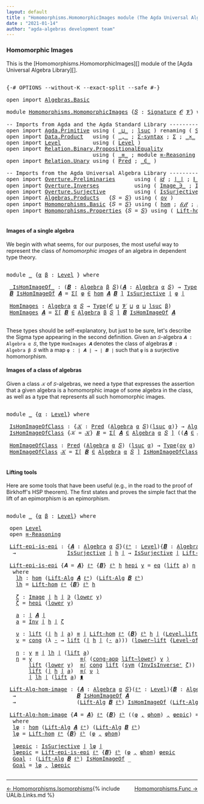 ```yaml
---
layout: default
title : "Homomorphisms.HomomorphicImages module (The Agda Universal Algebra Library)"
date : "2021-01-14"
author: "agda-algebras development team"
---
```


### <a id="homomorphic-images">Homomorphic Images</a>

This is the [Homomorphisms.HomomorphicImages][] module of the [Agda Universal Algebra Library][].

<pre class="Agda">

<a id="341" class="Symbol">{-#</a> <a id="345" class="Keyword">OPTIONS</a> <a id="353" class="Pragma">--without-K</a> <a id="365" class="Pragma">--exact-split</a> <a id="379" class="Pragma">--safe</a> <a id="386" class="Symbol">#-}</a>

<a id="391" class="Keyword">open</a> <a id="396" class="Keyword">import</a> <a id="403" href="Algebras.Basic.html" class="Module">Algebras.Basic</a>

<a id="419" class="Keyword">module</a> <a id="426" href="Homomorphisms.HomomorphicImages.html" class="Module">Homomorphisms.HomomorphicImages</a> <a id="458" class="Symbol">{</a><a id="459" href="Homomorphisms.HomomorphicImages.html#459" class="Bound">𝑆</a> <a id="461" class="Symbol">:</a> <a id="463" href="Algebras.Basic.html#3858" class="Function">Signature</a> <a id="473" href="Algebras.Basic.html#1130" class="Generalizable">𝓞</a> <a id="475" href="Algebras.Basic.html#1132" class="Generalizable">𝓥</a><a id="476" class="Symbol">}</a> <a id="478" class="Keyword">where</a>

<a id="485" class="Comment">-- Imports from Agda and the Agda Standard Library ------------------------------------------</a>
<a id="579" class="Keyword">open</a> <a id="584" class="Keyword">import</a> <a id="591" href="Agda.Primitive.html" class="Module">Agda.Primitive</a> <a id="606" class="Keyword">using</a> <a id="612" class="Symbol">(</a> <a id="614" href="Agda.Primitive.html#810" class="Primitive Operator">_⊔_</a> <a id="618" class="Symbol">;</a> <a id="620" href="Agda.Primitive.html#780" class="Primitive">lsuc</a> <a id="625" class="Symbol">)</a> <a id="627" class="Keyword">renaming</a> <a id="636" class="Symbol">(</a> <a id="638" href="Agda.Primitive.html#326" class="Primitive">Set</a> <a id="642" class="Symbol">to</a> <a id="645" class="Primitive">Type</a> <a id="650" class="Symbol">)</a>
<a id="652" class="Keyword">open</a> <a id="657" class="Keyword">import</a> <a id="664" href="Data.Product.html" class="Module">Data.Product</a>   <a id="679" class="Keyword">using</a> <a id="685" class="Symbol">(</a> <a id="687" href="Agda.Builtin.Sigma.html#236" class="InductiveConstructor Operator">_,_</a> <a id="691" class="Symbol">;</a> <a id="693" href="Data.Product.html#916" class="Function">Σ-syntax</a> <a id="702" class="Symbol">;</a> <a id="704" href="Agda.Builtin.Sigma.html#166" class="Record">Σ</a> <a id="706" class="Symbol">;</a> <a id="708" href="Data.Product.html#1167" class="Function Operator">_×_</a> <a id="712" class="Symbol">)</a>
<a id="714" class="Keyword">open</a> <a id="719" class="Keyword">import</a> <a id="726" href="Level.html" class="Module">Level</a>          <a id="741" class="Keyword">using</a> <a id="747" class="Symbol">(</a> <a id="749" href="Agda.Primitive.html#597" class="Postulate">Level</a> <a id="755" class="Symbol">)</a>
<a id="757" class="Keyword">open</a> <a id="762" class="Keyword">import</a> <a id="769" href="Relation.Binary.PropositionalEquality.html" class="Module">Relation.Binary.PropositionalEquality</a>
                           <a id="834" class="Keyword">using</a> <a id="840" class="Symbol">(</a> <a id="842" href="Agda.Builtin.Equality.html#151" class="Datatype Operator">_≡_</a> <a id="846" class="Symbol">;</a> <a id="848" class="Keyword">module</a> <a id="855" href="Relation.Binary.PropositionalEquality.Core.html#2708" class="Module">≡-Reasoning</a> <a id="867" class="Symbol">;</a> <a id="869" href="Relation.Binary.PropositionalEquality.Core.html#1130" class="Function">cong</a> <a id="874" class="Symbol">;</a> <a id="876" href="Relation.Binary.PropositionalEquality.Core.html#1461" class="Function">cong-app</a> <a id="885" class="Symbol">;</a> <a id="887" href="Relation.Binary.PropositionalEquality.Core.html#1684" class="Function">sym</a> <a id="891" class="Symbol">)</a>
<a id="893" class="Keyword">open</a> <a id="898" class="Keyword">import</a> <a id="905" href="Relation.Unary.html" class="Module">Relation.Unary</a> <a id="920" class="Keyword">using</a> <a id="926" class="Symbol">(</a> <a id="928" href="Relation.Unary.html#1101" class="Function">Pred</a> <a id="933" class="Symbol">;</a> <a id="935" href="Relation.Unary.html#1523" class="Function Operator">_∈_</a> <a id="939" class="Symbol">)</a>

<a id="942" class="Comment">-- Imports from the Agda Universal Algebra Library ------------------------------------------</a>
<a id="1036" class="Keyword">open</a> <a id="1041" class="Keyword">import</a> <a id="1048" href="Overture.Preliminaries.html" class="Module">Overture.Preliminaries</a>      <a id="1076" class="Keyword">using</a> <a id="1082" class="Symbol">(</a> <a id="1084" href="Overture.Preliminaries.html#5483" class="Function">𝑖𝑑</a> <a id="1087" class="Symbol">;</a> <a id="1089" href="Overture.Preliminaries.html#4383" class="Function Operator">∣_∣</a> <a id="1093" class="Symbol">;</a> <a id="1095" href="Overture.Preliminaries.html#4421" class="Function Operator">∥_∥</a> <a id="1099" class="Symbol">;</a> <a id="1101" href="Overture.Preliminaries.html#9074" class="Function">lower∼lift</a> <a id="1112" class="Symbol">;</a> <a id="1114" href="Overture.Preliminaries.html#8998" class="Function">lift∼lower</a> <a id="1125" class="Symbol">)</a>
<a id="1127" class="Keyword">open</a> <a id="1132" class="Keyword">import</a> <a id="1139" href="Overture.Inverses.html" class="Module">Overture.Inverses</a>           <a id="1167" class="Keyword">using</a> <a id="1173" class="Symbol">(</a> <a id="1175" href="Overture.Inverses.html#1077" class="Datatype Operator">Image_∋_</a> <a id="1184" class="Symbol">;</a> <a id="1186" href="Overture.Inverses.html#2190" class="Function">Inv</a> <a id="1190" class="Symbol">;</a> <a id="1192" href="Overture.Inverses.html#2437" class="Function">InvIsInverseʳ</a> <a id="1206" class="Symbol">;</a> <a id="1208" href="Overture.Inverses.html#1125" class="InductiveConstructor">eq</a> <a id="1211" class="Symbol">)</a>
<a id="1213" class="Keyword">open</a> <a id="1218" class="Keyword">import</a> <a id="1225" href="Overture.Surjective.html" class="Module">Overture.Surjective</a>         <a id="1253" class="Keyword">using</a> <a id="1259" class="Symbol">(</a> <a id="1261" href="Overture.Surjective.html#1391" class="Function">IsSurjective</a> <a id="1274" class="Symbol">)</a>
<a id="1276" class="Keyword">open</a> <a id="1281" class="Keyword">import</a> <a id="1288" href="Algebras.Products.html" class="Module">Algebras.Products</a>   <a id="1308" class="Symbol">{</a><a id="1309" class="Argument">𝑆</a> <a id="1311" class="Symbol">=</a> <a id="1313" href="Homomorphisms.HomomorphicImages.html#459" class="Bound">𝑆</a><a id="1314" class="Symbol">}</a> <a id="1316" class="Keyword">using</a> <a id="1322" class="Symbol">(</a> <a id="1324" href="Algebras.Products.html#3135" class="Function">ov</a> <a id="1327" class="Symbol">)</a>
<a id="1329" class="Keyword">open</a> <a id="1334" class="Keyword">import</a> <a id="1341" href="Homomorphisms.Basic.html" class="Module">Homomorphisms.Basic</a> <a id="1361" class="Symbol">{</a><a id="1362" class="Argument">𝑆</a> <a id="1364" class="Symbol">=</a> <a id="1366" href="Homomorphisms.HomomorphicImages.html#459" class="Bound">𝑆</a><a id="1367" class="Symbol">}</a> <a id="1369" class="Keyword">using</a> <a id="1375" class="Symbol">(</a> <a id="1377" href="Homomorphisms.Basic.html#2647" class="Function">hom</a> <a id="1381" class="Symbol">;</a> <a id="1383" href="Homomorphisms.Basic.html#3362" class="Function">𝓁𝒾𝒻𝓉</a> <a id="1388" class="Symbol">;</a> <a id="1390" href="Homomorphisms.Basic.html#3451" class="Function">𝓁ℴ𝓌ℯ𝓇</a> <a id="1396" class="Symbol">)</a>
<a id="1398" class="Keyword">open</a> <a id="1403" class="Keyword">import</a> <a id="1410" href="Homomorphisms.Properties.html" class="Module">Homomorphisms.Properties</a> <a id="1435" class="Symbol">{</a><a id="1436" class="Argument">𝑆</a> <a id="1438" class="Symbol">=</a> <a id="1440" href="Homomorphisms.HomomorphicImages.html#459" class="Bound">𝑆</a><a id="1441" class="Symbol">}</a> <a id="1443" class="Keyword">using</a> <a id="1449" class="Symbol">(</a> <a id="1451" href="Homomorphisms.Properties.html#2026" class="Function">Lift-hom</a> <a id="1460" class="Symbol">)</a>

</pre>


#### <a id="images-of-a-single-algebra">Images of a single algebra</a>

We begin with what seems, for our purposes, the most useful way to represent the class of *homomorphic images* of an algebra in dependent type theory.

<pre class="Agda">

<a id="1714" class="Keyword">module</a> <a id="1721" href="Homomorphisms.HomomorphicImages.html#1721" class="Module">_</a> <a id="1723" class="Symbol">{</a><a id="1724" href="Homomorphisms.HomomorphicImages.html#1724" class="Bound">α</a> <a id="1726" href="Homomorphisms.HomomorphicImages.html#1726" class="Bound">β</a> <a id="1728" class="Symbol">:</a> <a id="1730" href="Agda.Primitive.html#597" class="Postulate">Level</a> <a id="1736" class="Symbol">}</a> <a id="1738" class="Keyword">where</a>

 <a id="1746" href="Homomorphisms.HomomorphicImages.html#1746" class="Function Operator">_IsHomImageOf_</a> <a id="1761" class="Symbol">:</a> <a id="1763" class="Symbol">(</a><a id="1764" href="Homomorphisms.HomomorphicImages.html#1764" class="Bound">𝑩</a> <a id="1766" class="Symbol">:</a> <a id="1768" href="Algebras.Basic.html#6222" class="Function">Algebra</a> <a id="1776" href="Homomorphisms.HomomorphicImages.html#1726" class="Bound">β</a> <a id="1778" href="Homomorphisms.HomomorphicImages.html#459" class="Bound">𝑆</a><a id="1779" class="Symbol">)(</a><a id="1781" href="Homomorphisms.HomomorphicImages.html#1781" class="Bound">𝑨</a> <a id="1783" class="Symbol">:</a> <a id="1785" href="Algebras.Basic.html#6222" class="Function">Algebra</a> <a id="1793" href="Homomorphisms.HomomorphicImages.html#1724" class="Bound">α</a> <a id="1795" href="Homomorphisms.HomomorphicImages.html#459" class="Bound">𝑆</a><a id="1796" class="Symbol">)</a> <a id="1798" class="Symbol">→</a> <a id="1800" href="Homomorphisms.HomomorphicImages.html#645" class="Primitive">Type</a> <a id="1805" class="Symbol">_</a>
 <a id="1808" href="Homomorphisms.HomomorphicImages.html#1808" class="Bound">𝑩</a> <a id="1810" href="Homomorphisms.HomomorphicImages.html#1746" class="Function Operator">IsHomImageOf</a> <a id="1823" href="Homomorphisms.HomomorphicImages.html#1823" class="Bound">𝑨</a> <a id="1825" class="Symbol">=</a> <a id="1827" href="Data.Product.html#916" class="Function">Σ[</a> <a id="1830" href="Homomorphisms.HomomorphicImages.html#1830" class="Bound">φ</a> <a id="1832" href="Data.Product.html#916" class="Function">∈</a> <a id="1834" href="Homomorphisms.Basic.html#2647" class="Function">hom</a> <a id="1838" href="Homomorphisms.HomomorphicImages.html#1823" class="Bound">𝑨</a> <a id="1840" href="Homomorphisms.HomomorphicImages.html#1808" class="Bound">𝑩</a> <a id="1842" href="Data.Product.html#916" class="Function">]</a> <a id="1844" href="Overture.Surjective.html#1391" class="Function">IsSurjective</a> <a id="1857" href="Overture.Preliminaries.html#4383" class="Function Operator">∣</a> <a id="1859" href="Homomorphisms.HomomorphicImages.html#1830" class="Bound">φ</a> <a id="1861" href="Overture.Preliminaries.html#4383" class="Function Operator">∣</a>

 <a id="1865" href="Homomorphisms.HomomorphicImages.html#1865" class="Function">HomImages</a> <a id="1875" class="Symbol">:</a> <a id="1877" href="Algebras.Basic.html#6222" class="Function">Algebra</a> <a id="1885" href="Homomorphisms.HomomorphicImages.html#1724" class="Bound">α</a> <a id="1887" href="Homomorphisms.HomomorphicImages.html#459" class="Bound">𝑆</a> <a id="1889" class="Symbol">→</a> <a id="1891" href="Homomorphisms.HomomorphicImages.html#645" class="Primitive">Type</a><a id="1895" class="Symbol">(</a><a id="1896" href="Homomorphisms.HomomorphicImages.html#473" class="Bound">𝓞</a> <a id="1898" href="Agda.Primitive.html#810" class="Primitive Operator">⊔</a> <a id="1900" href="Homomorphisms.HomomorphicImages.html#475" class="Bound">𝓥</a> <a id="1902" href="Agda.Primitive.html#810" class="Primitive Operator">⊔</a> <a id="1904" href="Homomorphisms.HomomorphicImages.html#1724" class="Bound">α</a> <a id="1906" href="Agda.Primitive.html#810" class="Primitive Operator">⊔</a> <a id="1908" href="Agda.Primitive.html#780" class="Primitive">lsuc</a> <a id="1913" href="Homomorphisms.HomomorphicImages.html#1726" class="Bound">β</a><a id="1914" class="Symbol">)</a>
 <a id="1917" href="Homomorphisms.HomomorphicImages.html#1865" class="Function">HomImages</a> <a id="1927" href="Homomorphisms.HomomorphicImages.html#1927" class="Bound">𝑨</a> <a id="1929" class="Symbol">=</a> <a id="1931" href="Data.Product.html#916" class="Function">Σ[</a> <a id="1934" href="Homomorphisms.HomomorphicImages.html#1934" class="Bound">𝑩</a> <a id="1936" href="Data.Product.html#916" class="Function">∈</a> <a id="1938" href="Algebras.Basic.html#6222" class="Function">Algebra</a> <a id="1946" href="Homomorphisms.HomomorphicImages.html#1726" class="Bound">β</a> <a id="1948" href="Homomorphisms.HomomorphicImages.html#459" class="Bound">𝑆</a> <a id="1950" href="Data.Product.html#916" class="Function">]</a> <a id="1952" href="Homomorphisms.HomomorphicImages.html#1934" class="Bound">𝑩</a> <a id="1954" href="Homomorphisms.HomomorphicImages.html#1746" class="Function Operator">IsHomImageOf</a> <a id="1967" href="Homomorphisms.HomomorphicImages.html#1927" class="Bound">𝑨</a>

</pre>

These types should be self-explanatory, but just to be sure, let's describe the Sigma type appearing in the second definition. Given an `𝑆`-algebra `𝑨 : Algebra α 𝑆`, the type `HomImages 𝑨` denotes the class of algebras `𝑩 : Algebra β 𝑆` with a map `φ : ∣ 𝑨 ∣ → ∣ 𝑩 ∣` such that `φ` is a surjective homomorphism.


#### <a id="images-of-a-class-of-algebras">Images of a class of algebras</a>

Given a class `𝒦` of `𝑆`-algebras, we need a type that expresses the assertion that a given algebra is a homomorphic image of some algebra in the class, as well as a type that represents all such homomorphic images.

<pre class="Agda">

<a id="2606" class="Keyword">module</a> <a id="2613" href="Homomorphisms.HomomorphicImages.html#2613" class="Module">_</a> <a id="2615" class="Symbol">{</a><a id="2616" href="Homomorphisms.HomomorphicImages.html#2616" class="Bound">α</a> <a id="2618" class="Symbol">:</a> <a id="2620" href="Agda.Primitive.html#597" class="Postulate">Level</a><a id="2625" class="Symbol">}</a> <a id="2627" class="Keyword">where</a>

 <a id="2635" href="Homomorphisms.HomomorphicImages.html#2635" class="Function">IsHomImageOfClass</a> <a id="2653" class="Symbol">:</a> <a id="2655" class="Symbol">{</a><a id="2656" href="Homomorphisms.HomomorphicImages.html#2656" class="Bound">𝒦</a> <a id="2658" class="Symbol">:</a> <a id="2660" href="Relation.Unary.html#1101" class="Function">Pred</a> <a id="2665" class="Symbol">(</a><a id="2666" href="Algebras.Basic.html#6222" class="Function">Algebra</a> <a id="2674" href="Homomorphisms.HomomorphicImages.html#2616" class="Bound">α</a> <a id="2676" href="Homomorphisms.HomomorphicImages.html#459" class="Bound">𝑆</a><a id="2677" class="Symbol">)(</a><a id="2679" href="Agda.Primitive.html#780" class="Primitive">lsuc</a> <a id="2684" href="Homomorphisms.HomomorphicImages.html#2616" class="Bound">α</a><a id="2685" class="Symbol">)}</a> <a id="2688" class="Symbol">→</a> <a id="2690" href="Algebras.Basic.html#6222" class="Function">Algebra</a> <a id="2698" href="Homomorphisms.HomomorphicImages.html#2616" class="Bound">α</a> <a id="2700" href="Homomorphisms.HomomorphicImages.html#459" class="Bound">𝑆</a> <a id="2702" class="Symbol">→</a> <a id="2704" href="Homomorphisms.HomomorphicImages.html#645" class="Primitive">Type</a><a id="2708" class="Symbol">(</a><a id="2709" href="Algebras.Products.html#3135" class="Function">ov</a> <a id="2712" href="Homomorphisms.HomomorphicImages.html#2616" class="Bound">α</a><a id="2713" class="Symbol">)</a>
 <a id="2716" href="Homomorphisms.HomomorphicImages.html#2635" class="Function">IsHomImageOfClass</a> <a id="2734" class="Symbol">{</a><a id="2735" class="Argument">𝒦</a> <a id="2737" class="Symbol">=</a> <a id="2739" href="Homomorphisms.HomomorphicImages.html#2739" class="Bound">𝒦</a><a id="2740" class="Symbol">}</a> <a id="2742" href="Homomorphisms.HomomorphicImages.html#2742" class="Bound">𝑩</a> <a id="2744" class="Symbol">=</a> <a id="2746" href="Data.Product.html#916" class="Function">Σ[</a> <a id="2749" href="Homomorphisms.HomomorphicImages.html#2749" class="Bound">𝑨</a> <a id="2751" href="Data.Product.html#916" class="Function">∈</a> <a id="2753" href="Algebras.Basic.html#6222" class="Function">Algebra</a> <a id="2761" href="Homomorphisms.HomomorphicImages.html#2616" class="Bound">α</a> <a id="2763" href="Homomorphisms.HomomorphicImages.html#459" class="Bound">𝑆</a> <a id="2765" href="Data.Product.html#916" class="Function">]</a> <a id="2767" class="Symbol">((</a><a id="2769" href="Homomorphisms.HomomorphicImages.html#2749" class="Bound">𝑨</a> <a id="2771" href="Relation.Unary.html#1523" class="Function Operator">∈</a> <a id="2773" href="Homomorphisms.HomomorphicImages.html#2739" class="Bound">𝒦</a><a id="2774" class="Symbol">)</a> <a id="2776" href="Data.Product.html#1167" class="Function Operator">×</a> <a id="2778" class="Symbol">(</a><a id="2779" href="Homomorphisms.HomomorphicImages.html#2742" class="Bound">𝑩</a> <a id="2781" href="Homomorphisms.HomomorphicImages.html#1746" class="Function Operator">IsHomImageOf</a> <a id="2794" href="Homomorphisms.HomomorphicImages.html#2749" class="Bound">𝑨</a><a id="2795" class="Symbol">))</a>

 <a id="2800" href="Homomorphisms.HomomorphicImages.html#2800" class="Function">HomImageOfClass</a> <a id="2816" class="Symbol">:</a> <a id="2818" href="Relation.Unary.html#1101" class="Function">Pred</a> <a id="2823" class="Symbol">(</a><a id="2824" href="Algebras.Basic.html#6222" class="Function">Algebra</a> <a id="2832" href="Homomorphisms.HomomorphicImages.html#2616" class="Bound">α</a> <a id="2834" href="Homomorphisms.HomomorphicImages.html#459" class="Bound">𝑆</a><a id="2835" class="Symbol">)</a> <a id="2837" class="Symbol">(</a><a id="2838" href="Agda.Primitive.html#780" class="Primitive">lsuc</a> <a id="2843" href="Homomorphisms.HomomorphicImages.html#2616" class="Bound">α</a><a id="2844" class="Symbol">)</a> <a id="2846" class="Symbol">→</a> <a id="2848" href="Homomorphisms.HomomorphicImages.html#645" class="Primitive">Type</a><a id="2852" class="Symbol">(</a><a id="2853" href="Algebras.Products.html#3135" class="Function">ov</a> <a id="2856" href="Homomorphisms.HomomorphicImages.html#2616" class="Bound">α</a><a id="2857" class="Symbol">)</a>
 <a id="2860" href="Homomorphisms.HomomorphicImages.html#2800" class="Function">HomImageOfClass</a> <a id="2876" href="Homomorphisms.HomomorphicImages.html#2876" class="Bound">𝒦</a> <a id="2878" class="Symbol">=</a> <a id="2880" href="Data.Product.html#916" class="Function">Σ[</a> <a id="2883" href="Homomorphisms.HomomorphicImages.html#2883" class="Bound">𝑩</a> <a id="2885" href="Data.Product.html#916" class="Function">∈</a> <a id="2887" href="Algebras.Basic.html#6222" class="Function">Algebra</a> <a id="2895" href="Homomorphisms.HomomorphicImages.html#2616" class="Bound">α</a> <a id="2897" href="Homomorphisms.HomomorphicImages.html#459" class="Bound">𝑆</a> <a id="2899" href="Data.Product.html#916" class="Function">]</a> <a id="2901" href="Homomorphisms.HomomorphicImages.html#2635" class="Function">IsHomImageOfClass</a><a id="2918" class="Symbol">{</a><a id="2919" href="Homomorphisms.HomomorphicImages.html#2876" class="Bound">𝒦</a><a id="2920" class="Symbol">}</a> <a id="2922" href="Homomorphisms.HomomorphicImages.html#2883" class="Bound">𝑩</a>

</pre>


#### <a id="lifting-tools">Lifting tools</a>

Here are some tools that have been useful (e.g., in the road to the proof of Birkhoff's HSP theorem). The first states and proves the simple fact that the lift of an epimorphism is an epimorphism.

<pre class="Agda">

<a id="3196" class="Keyword">module</a> <a id="3203" href="Homomorphisms.HomomorphicImages.html#3203" class="Module">_</a> <a id="3205" class="Symbol">{</a><a id="3206" href="Homomorphisms.HomomorphicImages.html#3206" class="Bound">α</a> <a id="3208" href="Homomorphisms.HomomorphicImages.html#3208" class="Bound">β</a> <a id="3210" class="Symbol">:</a> <a id="3212" href="Agda.Primitive.html#597" class="Postulate">Level</a><a id="3217" class="Symbol">}</a> <a id="3219" class="Keyword">where</a>

 <a id="3227" class="Keyword">open</a> <a id="3232" href="Level.html" class="Module">Level</a>
 <a id="3239" class="Keyword">open</a> <a id="3244" href="Relation.Binary.PropositionalEquality.Core.html#2708" class="Module">≡-Reasoning</a>

 <a id="3258" href="Homomorphisms.HomomorphicImages.html#3258" class="Function">Lift-epi-is-epi</a> <a id="3274" class="Symbol">:</a> <a id="3276" class="Symbol">{</a><a id="3277" href="Homomorphisms.HomomorphicImages.html#3277" class="Bound">𝑨</a> <a id="3279" class="Symbol">:</a> <a id="3281" href="Algebras.Basic.html#6222" class="Function">Algebra</a> <a id="3289" href="Homomorphisms.HomomorphicImages.html#3206" class="Bound">α</a> <a id="3291" href="Homomorphisms.HomomorphicImages.html#459" class="Bound">𝑆</a><a id="3292" class="Symbol">}(</a><a id="3294" href="Homomorphisms.HomomorphicImages.html#3294" class="Bound">ℓᵃ</a> <a id="3297" class="Symbol">:</a> <a id="3299" href="Agda.Primitive.html#597" class="Postulate">Level</a><a id="3304" class="Symbol">){</a><a id="3306" href="Homomorphisms.HomomorphicImages.html#3306" class="Bound">𝑩</a> <a id="3308" class="Symbol">:</a> <a id="3310" href="Algebras.Basic.html#6222" class="Function">Algebra</a> <a id="3318" href="Homomorphisms.HomomorphicImages.html#3208" class="Bound">β</a> <a id="3320" href="Homomorphisms.HomomorphicImages.html#459" class="Bound">𝑆</a><a id="3321" class="Symbol">}(</a><a id="3323" href="Homomorphisms.HomomorphicImages.html#3323" class="Bound">ℓᵇ</a> <a id="3326" class="Symbol">:</a> <a id="3328" href="Agda.Primitive.html#597" class="Postulate">Level</a><a id="3333" class="Symbol">)(</a><a id="3335" href="Homomorphisms.HomomorphicImages.html#3335" class="Bound">h</a> <a id="3337" class="Symbol">:</a> <a id="3339" href="Homomorphisms.Basic.html#2647" class="Function">hom</a> <a id="3343" href="Homomorphisms.HomomorphicImages.html#3277" class="Bound">𝑨</a> <a id="3345" href="Homomorphisms.HomomorphicImages.html#3306" class="Bound">𝑩</a><a id="3346" class="Symbol">)</a>
  <a id="3350" class="Symbol">→</a>                <a id="3367" href="Overture.Surjective.html#1391" class="Function">IsSurjective</a> <a id="3380" href="Overture.Preliminaries.html#4383" class="Function Operator">∣</a> <a id="3382" href="Homomorphisms.HomomorphicImages.html#3335" class="Bound">h</a> <a id="3384" href="Overture.Preliminaries.html#4383" class="Function Operator">∣</a> <a id="3386" class="Symbol">→</a> <a id="3388" href="Overture.Surjective.html#1391" class="Function">IsSurjective</a> <a id="3401" href="Overture.Preliminaries.html#4383" class="Function Operator">∣</a> <a id="3403" href="Homomorphisms.Properties.html#2026" class="Function">Lift-hom</a> <a id="3412" href="Homomorphisms.HomomorphicImages.html#3294" class="Bound">ℓᵃ</a> <a id="3415" class="Symbol">{</a><a id="3416" href="Homomorphisms.HomomorphicImages.html#3306" class="Bound">𝑩</a><a id="3417" class="Symbol">}</a> <a id="3419" href="Homomorphisms.HomomorphicImages.html#3323" class="Bound">ℓᵇ</a> <a id="3422" href="Homomorphisms.HomomorphicImages.html#3335" class="Bound">h</a> <a id="3424" href="Overture.Preliminaries.html#4383" class="Function Operator">∣</a>

 <a id="3428" href="Homomorphisms.HomomorphicImages.html#3258" class="Function">Lift-epi-is-epi</a> <a id="3444" class="Symbol">{</a><a id="3445" class="Argument">𝑨</a> <a id="3447" class="Symbol">=</a> <a id="3449" href="Homomorphisms.HomomorphicImages.html#3449" class="Bound">𝑨</a><a id="3450" class="Symbol">}</a> <a id="3452" href="Homomorphisms.HomomorphicImages.html#3452" class="Bound">ℓᵃ</a> <a id="3455" class="Symbol">{</a><a id="3456" href="Homomorphisms.HomomorphicImages.html#3456" class="Bound">𝑩</a><a id="3457" class="Symbol">}</a> <a id="3459" href="Homomorphisms.HomomorphicImages.html#3459" class="Bound">ℓᵇ</a> <a id="3462" href="Homomorphisms.HomomorphicImages.html#3462" class="Bound">h</a> <a id="3464" href="Homomorphisms.HomomorphicImages.html#3464" class="Bound">hepi</a> <a id="3469" href="Homomorphisms.HomomorphicImages.html#3469" class="Bound">y</a> <a id="3471" class="Symbol">=</a> <a id="3473" href="Overture.Inverses.html#1125" class="InductiveConstructor">eq</a> <a id="3476" class="Symbol">(</a><a id="3477" href="Level.html#457" class="InductiveConstructor">lift</a> <a id="3482" href="Homomorphisms.HomomorphicImages.html#3626" class="Function">a</a><a id="3483" class="Symbol">)</a> <a id="3485" href="Homomorphisms.HomomorphicImages.html#3800" class="Function">η</a>
  <a id="3489" class="Keyword">where</a>
   <a id="3498" href="Homomorphisms.HomomorphicImages.html#3498" class="Function">lh</a> <a id="3501" class="Symbol">:</a> <a id="3503" href="Homomorphisms.Basic.html#2647" class="Function">hom</a> <a id="3507" class="Symbol">(</a><a id="3508" href="Algebras.Basic.html#10858" class="Function">Lift-Alg</a> <a id="3517" href="Homomorphisms.HomomorphicImages.html#3449" class="Bound">𝑨</a> <a id="3519" href="Homomorphisms.HomomorphicImages.html#3452" class="Bound">ℓᵃ</a><a id="3521" class="Symbol">)</a> <a id="3523" class="Symbol">(</a><a id="3524" href="Algebras.Basic.html#10858" class="Function">Lift-Alg</a> <a id="3533" href="Homomorphisms.HomomorphicImages.html#3456" class="Bound">𝑩</a> <a id="3535" href="Homomorphisms.HomomorphicImages.html#3459" class="Bound">ℓᵇ</a><a id="3537" class="Symbol">)</a>
   <a id="3542" href="Homomorphisms.HomomorphicImages.html#3498" class="Function">lh</a> <a id="3545" class="Symbol">=</a> <a id="3547" href="Homomorphisms.Properties.html#2026" class="Function">Lift-hom</a> <a id="3556" href="Homomorphisms.HomomorphicImages.html#3452" class="Bound">ℓᵃ</a> <a id="3559" class="Symbol">{</a><a id="3560" href="Homomorphisms.HomomorphicImages.html#3456" class="Bound">𝑩</a><a id="3561" class="Symbol">}</a> <a id="3563" href="Homomorphisms.HomomorphicImages.html#3459" class="Bound">ℓᵇ</a> <a id="3566" href="Homomorphisms.HomomorphicImages.html#3462" class="Bound">h</a>

   <a id="3572" href="Homomorphisms.HomomorphicImages.html#3572" class="Function">ζ</a> <a id="3574" class="Symbol">:</a> <a id="3576" href="Overture.Inverses.html#1077" class="Datatype Operator">Image</a> <a id="3582" href="Overture.Preliminaries.html#4383" class="Function Operator">∣</a> <a id="3584" href="Homomorphisms.HomomorphicImages.html#3462" class="Bound">h</a> <a id="3586" href="Overture.Preliminaries.html#4383" class="Function Operator">∣</a> <a id="3588" href="Overture.Inverses.html#1077" class="Datatype Operator">∋</a> <a id="3590" class="Symbol">(</a><a id="3591" href="Level.html#470" class="Field">lower</a> <a id="3597" href="Homomorphisms.HomomorphicImages.html#3469" class="Bound">y</a><a id="3598" class="Symbol">)</a>
   <a id="3603" href="Homomorphisms.HomomorphicImages.html#3572" class="Function">ζ</a> <a id="3605" class="Symbol">=</a> <a id="3607" href="Homomorphisms.HomomorphicImages.html#3464" class="Bound">hepi</a> <a id="3612" class="Symbol">(</a><a id="3613" href="Level.html#470" class="Field">lower</a> <a id="3619" href="Homomorphisms.HomomorphicImages.html#3469" class="Bound">y</a><a id="3620" class="Symbol">)</a>

   <a id="3626" href="Homomorphisms.HomomorphicImages.html#3626" class="Function">a</a> <a id="3628" class="Symbol">:</a> <a id="3630" href="Overture.Preliminaries.html#4383" class="Function Operator">∣</a> <a id="3632" href="Homomorphisms.HomomorphicImages.html#3449" class="Bound">𝑨</a> <a id="3634" href="Overture.Preliminaries.html#4383" class="Function Operator">∣</a>
   <a id="3639" href="Homomorphisms.HomomorphicImages.html#3626" class="Function">a</a> <a id="3641" class="Symbol">=</a> <a id="3643" href="Overture.Inverses.html#2190" class="Function">Inv</a> <a id="3647" href="Overture.Preliminaries.html#4383" class="Function Operator">∣</a> <a id="3649" href="Homomorphisms.HomomorphicImages.html#3462" class="Bound">h</a> <a id="3651" href="Overture.Preliminaries.html#4383" class="Function Operator">∣</a> <a id="3653" href="Homomorphisms.HomomorphicImages.html#3572" class="Function">ζ</a>

   <a id="3659" href="Homomorphisms.HomomorphicImages.html#3659" class="Function">ν</a> <a id="3661" class="Symbol">:</a> <a id="3663" href="Level.html#457" class="InductiveConstructor">lift</a> <a id="3668" class="Symbol">(</a><a id="3669" href="Overture.Preliminaries.html#4383" class="Function Operator">∣</a> <a id="3671" href="Homomorphisms.HomomorphicImages.html#3462" class="Bound">h</a> <a id="3673" href="Overture.Preliminaries.html#4383" class="Function Operator">∣</a> <a id="3675" href="Homomorphisms.HomomorphicImages.html#3626" class="Function">a</a><a id="3676" class="Symbol">)</a> <a id="3678" href="Agda.Builtin.Equality.html#151" class="Datatype Operator">≡</a> <a id="3680" href="Overture.Preliminaries.html#4383" class="Function Operator">∣</a> <a id="3682" href="Homomorphisms.Properties.html#2026" class="Function">Lift-hom</a> <a id="3691" href="Homomorphisms.HomomorphicImages.html#3452" class="Bound">ℓᵃ</a> <a id="3694" class="Symbol">{</a><a id="3695" href="Homomorphisms.HomomorphicImages.html#3456" class="Bound">𝑩</a><a id="3696" class="Symbol">}</a> <a id="3698" href="Homomorphisms.HomomorphicImages.html#3459" class="Bound">ℓᵇ</a> <a id="3701" href="Homomorphisms.HomomorphicImages.html#3462" class="Bound">h</a> <a id="3703" href="Overture.Preliminaries.html#4383" class="Function Operator">∣</a> <a id="3705" class="Symbol">(</a><a id="3706" href="Level.html#457" class="InductiveConstructor">Level.lift</a> <a id="3717" href="Homomorphisms.HomomorphicImages.html#3626" class="Function">a</a><a id="3718" class="Symbol">)</a>
   <a id="3723" href="Homomorphisms.HomomorphicImages.html#3659" class="Function">ν</a> <a id="3725" class="Symbol">=</a> <a id="3727" href="Relation.Binary.PropositionalEquality.Core.html#1130" class="Function">cong</a> <a id="3732" class="Symbol">(λ</a> <a id="3735" href="Homomorphisms.HomomorphicImages.html#3735" class="Bound">-</a> <a id="3737" class="Symbol">→</a> <a id="3739" href="Level.html#457" class="InductiveConstructor">lift</a> <a id="3744" class="Symbol">(</a><a id="3745" href="Overture.Preliminaries.html#4383" class="Function Operator">∣</a> <a id="3747" href="Homomorphisms.HomomorphicImages.html#3462" class="Bound">h</a> <a id="3749" href="Overture.Preliminaries.html#4383" class="Function Operator">∣</a> <a id="3751" class="Symbol">(</a><a id="3752" href="Homomorphisms.HomomorphicImages.html#3735" class="Bound">-</a> <a id="3754" href="Homomorphisms.HomomorphicImages.html#3626" class="Function">a</a><a id="3755" class="Symbol">)))</a> <a id="3759" class="Symbol">(</a><a id="3760" href="Overture.Preliminaries.html#9074" class="Function">lower∼lift</a> <a id="3771" class="Symbol">{</a><a id="3772" href="Algebras.Basic.html#10084" class="Function">Level-of-Carrier</a> <a id="3789" href="Homomorphisms.HomomorphicImages.html#3449" class="Bound">𝑨</a><a id="3790" class="Symbol">}{</a><a id="3792" href="Homomorphisms.HomomorphicImages.html#3208" class="Bound">β</a><a id="3793" class="Symbol">})</a>

   <a id="3800" href="Homomorphisms.HomomorphicImages.html#3800" class="Function">η</a> <a id="3802" class="Symbol">:</a> <a id="3804" href="Homomorphisms.HomomorphicImages.html#3469" class="Bound">y</a> <a id="3806" href="Agda.Builtin.Equality.html#151" class="Datatype Operator">≡</a> <a id="3808" href="Overture.Preliminaries.html#4383" class="Function Operator">∣</a> <a id="3810" href="Homomorphisms.HomomorphicImages.html#3498" class="Function">lh</a> <a id="3813" href="Overture.Preliminaries.html#4383" class="Function Operator">∣</a> <a id="3815" class="Symbol">(</a><a id="3816" href="Level.html#457" class="InductiveConstructor">lift</a> <a id="3821" href="Homomorphisms.HomomorphicImages.html#3626" class="Function">a</a><a id="3822" class="Symbol">)</a>
   <a id="3827" href="Homomorphisms.HomomorphicImages.html#3800" class="Function">η</a> <a id="3829" class="Symbol">=</a> <a id="3831" href="Homomorphisms.HomomorphicImages.html#3469" class="Bound">y</a>               <a id="3847" href="Relation.Binary.PropositionalEquality.Core.html#2923" class="Function">≡⟨</a> <a id="3850" class="Symbol">(</a><a id="3851" href="Relation.Binary.PropositionalEquality.Core.html#1461" class="Function">cong-app</a> <a id="3860" href="Overture.Preliminaries.html#8998" class="Function">lift∼lower</a><a id="3870" class="Symbol">)</a> <a id="3872" href="Homomorphisms.HomomorphicImages.html#3469" class="Bound">y</a> <a id="3874" href="Relation.Binary.PropositionalEquality.Core.html#2923" class="Function">⟩</a>
       <a id="3883" href="Level.html#457" class="InductiveConstructor">lift</a> <a id="3888" class="Symbol">(</a><a id="3889" href="Level.html#470" class="Field">lower</a> <a id="3895" href="Homomorphisms.HomomorphicImages.html#3469" class="Bound">y</a><a id="3896" class="Symbol">)</a>  <a id="3899" href="Relation.Binary.PropositionalEquality.Core.html#2923" class="Function">≡⟨</a> <a id="3902" href="Relation.Binary.PropositionalEquality.Core.html#1130" class="Function">cong</a> <a id="3907" href="Level.html#457" class="InductiveConstructor">lift</a> <a id="3912" class="Symbol">(</a><a id="3913" href="Relation.Binary.PropositionalEquality.Core.html#1684" class="Function">sym</a> <a id="3917" class="Symbol">(</a><a id="3918" href="Overture.Inverses.html#2437" class="Function">InvIsInverseʳ</a> <a id="3932" href="Homomorphisms.HomomorphicImages.html#3572" class="Function">ζ</a><a id="3933" class="Symbol">))</a> <a id="3936" href="Relation.Binary.PropositionalEquality.Core.html#2923" class="Function">⟩</a>
       <a id="3945" href="Level.html#457" class="InductiveConstructor">lift</a> <a id="3950" class="Symbol">(</a><a id="3951" href="Overture.Preliminaries.html#4383" class="Function Operator">∣</a> <a id="3953" href="Homomorphisms.HomomorphicImages.html#3462" class="Bound">h</a> <a id="3955" href="Overture.Preliminaries.html#4383" class="Function Operator">∣</a> <a id="3957" href="Homomorphisms.HomomorphicImages.html#3626" class="Function">a</a><a id="3958" class="Symbol">)</a>  <a id="3961" href="Relation.Binary.PropositionalEquality.Core.html#2923" class="Function">≡⟨</a> <a id="3964" href="Homomorphisms.HomomorphicImages.html#3659" class="Function">ν</a> <a id="3966" href="Relation.Binary.PropositionalEquality.Core.html#2923" class="Function">⟩</a>
       <a id="3975" href="Overture.Preliminaries.html#4383" class="Function Operator">∣</a> <a id="3977" href="Homomorphisms.HomomorphicImages.html#3498" class="Function">lh</a> <a id="3980" href="Overture.Preliminaries.html#4383" class="Function Operator">∣</a> <a id="3982" class="Symbol">(</a><a id="3983" href="Level.html#457" class="InductiveConstructor">lift</a> <a id="3988" href="Homomorphisms.HomomorphicImages.html#3626" class="Function">a</a><a id="3989" class="Symbol">)</a> <a id="3991" href="Relation.Binary.PropositionalEquality.Core.html#3105" class="Function Operator">∎</a>

 <a id="3995" href="Homomorphisms.HomomorphicImages.html#3995" class="Function">Lift-Alg-hom-image</a> <a id="4014" class="Symbol">:</a> <a id="4016" class="Symbol">{</a><a id="4017" href="Homomorphisms.HomomorphicImages.html#4017" class="Bound">𝑨</a> <a id="4019" class="Symbol">:</a> <a id="4021" href="Algebras.Basic.html#6222" class="Function">Algebra</a> <a id="4029" href="Homomorphisms.HomomorphicImages.html#3206" class="Bound">α</a> <a id="4031" href="Homomorphisms.HomomorphicImages.html#459" class="Bound">𝑆</a><a id="4032" class="Symbol">}(</a><a id="4034" href="Homomorphisms.HomomorphicImages.html#4034" class="Bound">ℓᵃ</a> <a id="4037" class="Symbol">:</a> <a id="4039" href="Agda.Primitive.html#597" class="Postulate">Level</a><a id="4044" class="Symbol">){</a><a id="4046" href="Homomorphisms.HomomorphicImages.html#4046" class="Bound">𝑩</a> <a id="4048" class="Symbol">:</a> <a id="4050" href="Algebras.Basic.html#6222" class="Function">Algebra</a> <a id="4058" href="Homomorphisms.HomomorphicImages.html#3208" class="Bound">β</a> <a id="4060" href="Homomorphisms.HomomorphicImages.html#459" class="Bound">𝑆</a><a id="4061" class="Symbol">}(</a><a id="4063" href="Homomorphisms.HomomorphicImages.html#4063" class="Bound">ℓᵇ</a> <a id="4066" class="Symbol">:</a> <a id="4068" href="Agda.Primitive.html#597" class="Postulate">Level</a><a id="4073" class="Symbol">)</a>
  <a id="4077" class="Symbol">→</a>                   <a id="4097" href="Homomorphisms.HomomorphicImages.html#4046" class="Bound">𝑩</a> <a id="4099" href="Homomorphisms.HomomorphicImages.html#1746" class="Function Operator">IsHomImageOf</a> <a id="4112" href="Homomorphisms.HomomorphicImages.html#4017" class="Bound">𝑨</a>
  <a id="4116" class="Symbol">→</a>                   <a id="4136" class="Symbol">(</a><a id="4137" href="Algebras.Basic.html#10858" class="Function">Lift-Alg</a> <a id="4146" href="Homomorphisms.HomomorphicImages.html#4046" class="Bound">𝑩</a> <a id="4148" href="Homomorphisms.HomomorphicImages.html#4063" class="Bound">ℓᵇ</a><a id="4150" class="Symbol">)</a> <a id="4152" href="Homomorphisms.HomomorphicImages.html#1746" class="Function Operator">IsHomImageOf</a> <a id="4165" class="Symbol">(</a><a id="4166" href="Algebras.Basic.html#10858" class="Function">Lift-Alg</a> <a id="4175" href="Homomorphisms.HomomorphicImages.html#4017" class="Bound">𝑨</a> <a id="4177" href="Homomorphisms.HomomorphicImages.html#4034" class="Bound">ℓᵃ</a><a id="4179" class="Symbol">)</a>

 <a id="4183" href="Homomorphisms.HomomorphicImages.html#3995" class="Function">Lift-Alg-hom-image</a> <a id="4202" class="Symbol">{</a><a id="4203" class="Argument">𝑨</a> <a id="4205" class="Symbol">=</a> <a id="4207" href="Homomorphisms.HomomorphicImages.html#4207" class="Bound">𝑨</a><a id="4208" class="Symbol">}</a> <a id="4210" href="Homomorphisms.HomomorphicImages.html#4210" class="Bound">ℓᵃ</a> <a id="4213" class="Symbol">{</a><a id="4214" href="Homomorphisms.HomomorphicImages.html#4214" class="Bound">𝑩</a><a id="4215" class="Symbol">}</a> <a id="4217" href="Homomorphisms.HomomorphicImages.html#4217" class="Bound">ℓᵇ</a> <a id="4220" class="Symbol">((</a><a id="4222" href="Homomorphisms.HomomorphicImages.html#4222" class="Bound">φ</a> <a id="4224" href="Agda.Builtin.Sigma.html#236" class="InductiveConstructor Operator">,</a> <a id="4226" href="Homomorphisms.HomomorphicImages.html#4226" class="Bound">φhom</a><a id="4230" class="Symbol">)</a> <a id="4232" href="Agda.Builtin.Sigma.html#236" class="InductiveConstructor Operator">,</a> <a id="4234" href="Homomorphisms.HomomorphicImages.html#4234" class="Bound">φepic</a><a id="4239" class="Symbol">)</a> <a id="4241" class="Symbol">=</a> <a id="4243" href="Homomorphisms.HomomorphicImages.html#4424" class="Function">Goal</a>
  <a id="4250" class="Keyword">where</a>
  <a id="4258" href="Homomorphisms.HomomorphicImages.html#4258" class="Function">lφ</a> <a id="4261" class="Symbol">:</a> <a id="4263" href="Homomorphisms.Basic.html#2647" class="Function">hom</a> <a id="4267" class="Symbol">(</a><a id="4268" href="Algebras.Basic.html#10858" class="Function">Lift-Alg</a> <a id="4277" href="Homomorphisms.HomomorphicImages.html#4207" class="Bound">𝑨</a> <a id="4279" href="Homomorphisms.HomomorphicImages.html#4210" class="Bound">ℓᵃ</a><a id="4281" class="Symbol">)</a> <a id="4283" class="Symbol">(</a><a id="4284" href="Algebras.Basic.html#10858" class="Function">Lift-Alg</a> <a id="4293" href="Homomorphisms.HomomorphicImages.html#4214" class="Bound">𝑩</a> <a id="4295" href="Homomorphisms.HomomorphicImages.html#4217" class="Bound">ℓᵇ</a><a id="4297" class="Symbol">)</a>
  <a id="4301" href="Homomorphisms.HomomorphicImages.html#4258" class="Function">lφ</a> <a id="4304" class="Symbol">=</a> <a id="4306" href="Homomorphisms.Properties.html#2026" class="Function">Lift-hom</a> <a id="4315" href="Homomorphisms.HomomorphicImages.html#4210" class="Bound">ℓᵃ</a> <a id="4318" class="Symbol">{</a><a id="4319" href="Homomorphisms.HomomorphicImages.html#4214" class="Bound">𝑩</a><a id="4320" class="Symbol">}</a> <a id="4322" href="Homomorphisms.HomomorphicImages.html#4217" class="Bound">ℓᵇ</a> <a id="4325" class="Symbol">(</a><a id="4326" href="Homomorphisms.HomomorphicImages.html#4222" class="Bound">φ</a> <a id="4328" href="Agda.Builtin.Sigma.html#236" class="InductiveConstructor Operator">,</a> <a id="4330" href="Homomorphisms.HomomorphicImages.html#4226" class="Bound">φhom</a><a id="4334" class="Symbol">)</a>

  <a id="4339" href="Homomorphisms.HomomorphicImages.html#4339" class="Function">lφepic</a> <a id="4346" class="Symbol">:</a> <a id="4348" href="Overture.Surjective.html#1391" class="Function">IsSurjective</a> <a id="4361" href="Overture.Preliminaries.html#4383" class="Function Operator">∣</a> <a id="4363" href="Homomorphisms.HomomorphicImages.html#4258" class="Function">lφ</a> <a id="4366" href="Overture.Preliminaries.html#4383" class="Function Operator">∣</a>
  <a id="4370" href="Homomorphisms.HomomorphicImages.html#4339" class="Function">lφepic</a> <a id="4377" class="Symbol">=</a> <a id="4379" href="Homomorphisms.HomomorphicImages.html#3258" class="Function">Lift-epi-is-epi</a> <a id="4395" href="Homomorphisms.HomomorphicImages.html#4210" class="Bound">ℓᵃ</a> <a id="4398" class="Symbol">{</a><a id="4399" href="Homomorphisms.HomomorphicImages.html#4214" class="Bound">𝑩</a><a id="4400" class="Symbol">}</a> <a id="4402" href="Homomorphisms.HomomorphicImages.html#4217" class="Bound">ℓᵇ</a> <a id="4405" class="Symbol">(</a><a id="4406" href="Homomorphisms.HomomorphicImages.html#4222" class="Bound">φ</a> <a id="4408" href="Agda.Builtin.Sigma.html#236" class="InductiveConstructor Operator">,</a> <a id="4410" href="Homomorphisms.HomomorphicImages.html#4226" class="Bound">φhom</a><a id="4414" class="Symbol">)</a> <a id="4416" href="Homomorphisms.HomomorphicImages.html#4234" class="Bound">φepic</a>
  <a id="4424" href="Homomorphisms.HomomorphicImages.html#4424" class="Function">Goal</a> <a id="4429" class="Symbol">:</a> <a id="4431" class="Symbol">(</a><a id="4432" href="Algebras.Basic.html#10858" class="Function">Lift-Alg</a> <a id="4441" href="Homomorphisms.HomomorphicImages.html#4214" class="Bound">𝑩</a> <a id="4443" href="Homomorphisms.HomomorphicImages.html#4217" class="Bound">ℓᵇ</a><a id="4445" class="Symbol">)</a> <a id="4447" href="Homomorphisms.HomomorphicImages.html#1746" class="Function Operator">IsHomImageOf</a> <a id="4460" class="Symbol">_</a>
  <a id="4464" href="Homomorphisms.HomomorphicImages.html#4424" class="Function">Goal</a> <a id="4469" class="Symbol">=</a> <a id="4471" href="Homomorphisms.HomomorphicImages.html#4258" class="Function">lφ</a> <a id="4474" href="Agda.Builtin.Sigma.html#236" class="InductiveConstructor Operator">,</a> <a id="4476" href="Homomorphisms.HomomorphicImages.html#4339" class="Function">lφepic</a>

</pre>

--------------------------------------

<span style="float:left;">[← Homomorphisms.Isomorphisms](Homomorphisms.Isomorphisms.html)</span>
<span style="float:right;">[Homomorphisms.Func →](Homomorphisms.Func.html)</span>

{% include UALib.Links.md %}
